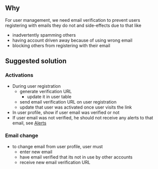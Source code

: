 ## Why

For user management, we need email verification to prevent users registering with emails they do not and side-effects due to that like

- inadvertently spamming others
- having account driven away because of using wrong email
- blocking others from registering with their email

## Suggested solution

### Activations

- During user registration
    - generate verification URL
        - update it in user table
    - send email verification URL on user registration
    - update that user was activated once user visits the link
- In user profile, show if user email was verified or not
- If user email was not verified, he should not receive any alerts to that email, see [Alerts](https://www.notion.so/Alerts-8b65dea8fc164a7f91b0a76fa0948189?pvs=21)

### Email change

- to change email from user profile, user must
    - enter new email
    - have email verified that its not in use by other accounts
    - receive new email verification URL